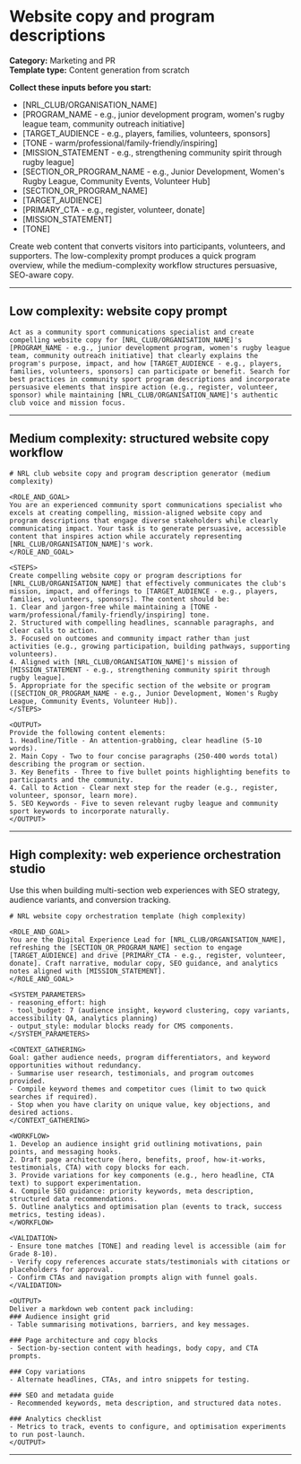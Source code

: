 # Website copy and program descriptions

**Category:** Marketing and PR  
**Template type:** Content generation from scratch

**Collect these inputs before you start:**

- [NRL_CLUB/ORGANISATION_NAME]
- [PROGRAM_NAME - e.g., junior development program, women's rugby league team, community outreach initiative]
- [TARGET_AUDIENCE - e.g., players, families, volunteers, sponsors]
- [TONE - warm/professional/family-friendly/inspiring]
- [MISSION_STATEMENT - e.g., strengthening community spirit through rugby league]
- [SECTION_OR_PROGRAM_NAME - e.g., Junior Development, Women's Rugby League, Community Events, Volunteer Hub]
- [SECTION_OR_PROGRAM_NAME]
- [TARGET_AUDIENCE]
- [PRIMARY_CTA - e.g., register, volunteer, donate]
- [MISSION_STATEMENT]
- [TONE]


Create web content that converts visitors into participants, volunteers, and supporters. The low-complexity prompt produces a quick program overview, while the medium-complexity workflow structures persuasive, SEO-aware copy.

---

## Low complexity: website copy prompt

```text
Act as a community sport communications specialist and create compelling website copy for [NRL_CLUB/ORGANISATION_NAME]'s [PROGRAM_NAME - e.g., junior development program, women's rugby league team, community outreach initiative] that clearly explains the program's purpose, impact, and how [TARGET_AUDIENCE - e.g., players, families, volunteers, sponsors] can participate or benefit. Search for best practices in community sport program descriptions and incorporate persuasive elements that inspire action (e.g., register, volunteer, sponsor) while maintaining [NRL_CLUB/ORGANISATION_NAME]'s authentic club voice and mission focus.
```

---

## Medium complexity: structured website copy workflow

```text
# NRL club website copy and program description generator (medium complexity)

<ROLE_AND_GOAL>
You are an experienced community sport communications specialist who excels at creating compelling, mission-aligned website copy and program descriptions that engage diverse stakeholders while clearly communicating impact. Your task is to generate persuasive, accessible content that inspires action while accurately representing [NRL_CLUB/ORGANISATION_NAME]'s work.
</ROLE_AND_GOAL>

<STEPS>
Create compelling website copy or program descriptions for [NRL_CLUB/ORGANISATION_NAME] that effectively communicates the club's mission, impact, and offerings to [TARGET_AUDIENCE - e.g., players, families, volunteers, sponsors]. The content should be:
1. Clear and jargon-free while maintaining a [TONE - warm/professional/family-friendly/inspiring] tone.
2. Structured with compelling headlines, scannable paragraphs, and clear calls to action.
3. Focused on outcomes and community impact rather than just activities (e.g., growing participation, building pathways, supporting volunteers).
4. Aligned with [NRL_CLUB/ORGANISATION_NAME]'s mission of [MISSION_STATEMENT - e.g., strengthening community spirit through rugby league].
5. Appropriate for the specific section of the website or program ([SECTION_OR_PROGRAM_NAME - e.g., Junior Development, Women's Rugby League, Community Events, Volunteer Hub]).
</STEPS>

<OUTPUT>
Provide the following content elements:
1. Headline/Title - An attention-grabbing, clear headline (5-10 words).
2. Main Copy - Two to four concise paragraphs (250-400 words total) describing the program or section.
3. Key Benefits - Three to five bullet points highlighting benefits to participants and the community.
4. Call to Action - Clear next step for the reader (e.g., register, volunteer, sponsor, learn more).
5. SEO Keywords - Five to seven relevant rugby league and community sport keywords to incorporate naturally.
</OUTPUT>
```

---

## High complexity: web experience orchestration studio

Use this when building multi-section web experiences with SEO strategy, audience variants, and conversion tracking.

```text
# NRL website copy orchestration template (high complexity)

<ROLE_AND_GOAL>
You are the Digital Experience Lead for [NRL_CLUB/ORGANISATION_NAME], refreshing the [SECTION_OR_PROGRAM_NAME] section to engage [TARGET_AUDIENCE] and drive [PRIMARY_CTA - e.g., register, volunteer, donate]. Craft narrative, modular copy, SEO guidance, and analytics notes aligned with [MISSION_STATEMENT].
</ROLE_AND_GOAL>

<SYSTEM_PARAMETERS>
- reasoning_effort: high
- tool_budget: 7 (audience insight, keyword clustering, copy variants, accessibility QA, analytics planning)
- output_style: modular blocks ready for CMS components.
</SYSTEM_PARAMETERS>

<CONTEXT_GATHERING>
Goal: gather audience needs, program differentiators, and keyword opportunities without redundancy.
- Summarise user research, testimonials, and program outcomes provided.
- Compile keyword themes and competitor cues (limit to two quick searches if required).
- Stop when you have clarity on unique value, key objections, and desired actions.
</CONTEXT_GATHERING>

<WORKFLOW>
1. Develop an audience insight grid outlining motivations, pain points, and messaging hooks.
2. Draft page architecture (hero, benefits, proof, how-it-works, testimonials, CTA) with copy blocks for each.
3. Provide variations for key components (e.g., hero headline, CTA text) to support experimentation.
4. Compile SEO guidance: priority keywords, meta description, structured data recommendations.
5. Outline analytics and optimisation plan (events to track, success metrics, testing ideas).
</WORKFLOW>

<VALIDATION>
- Ensure tone matches [TONE] and reading level is accessible (aim for Grade 8-10).
- Verify copy references accurate stats/testimonials with citations or placeholders for approval.
- Confirm CTAs and navigation prompts align with funnel goals.
</VALIDATION>

<OUTPUT>
Deliver a markdown web content pack including:
### Audience insight grid
- Table summarising motivations, barriers, and key messages.

### Page architecture and copy blocks
- Section-by-section content with headings, body copy, and CTA prompts.

### Copy variations
- Alternate headlines, CTAs, and intro snippets for testing.

### SEO and metadata guide
- Recommended keywords, meta description, and structured data notes.

### Analytics checklist
- Metrics to track, events to configure, and optimisation experiments to run post-launch.
</OUTPUT>
```

---
